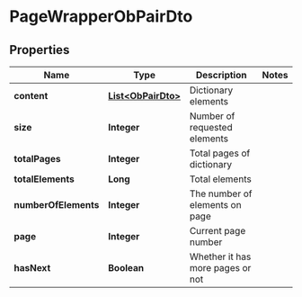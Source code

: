 

# PageWrapperObPairDto


## Properties

| Name | Type | Description | Notes |
|------------ | ------------- | ------------- | -------------|
|**content** | [**List&lt;ObPairDto&gt;**](ObPairDto.md) | Dictionary elements |  |
|**size** | **Integer** | Number of requested elements |  |
|**totalPages** | **Integer** | Total pages of dictionary |  |
|**totalElements** | **Long** | Total elements |  |
|**numberOfElements** | **Integer** | The number of elements on page |  |
|**page** | **Integer** | Current page number |  |
|**hasNext** | **Boolean** | Whether it has more pages or not |  |




